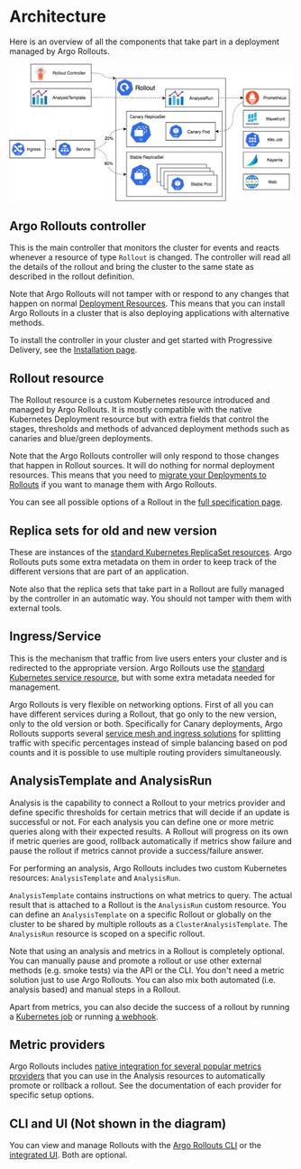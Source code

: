 # Architecture

Here is an overview of all the components that take part in a deployment managed by Argo Rollouts.

[![Argo Rollouts Architecture](architecture-assets/argo-rollout-architecture.png)](architecture-assets/argo-rollout-architecture.png)

## Argo Rollouts controller

This is the main controller that monitors the cluster for events and reacts whenever a resource of type `Rollout` is changed. The controller
will read all the details of the rollout and bring the cluster to the same state as described in the rollout definition.

Note that Argo Rollouts will not tamper with or respond to any changes that happen on normal [Deployment Resources](https://kubernetes.io/docs/concepts/workloads/controllers/deployment/). This means
that you can install Argo Rollouts in a cluster that is also deploying applications with alternative methods.

To install the controller in your cluster and get started with Progressive Delivery, see the [Installation page](installation).

## Rollout resource

The Rollout resource is a custom Kubernetes resource introduced and managed by Argo Rollouts. It is mostly compatible with the native Kubernetes Deployment resource but with extra
fields that control the stages, thresholds and methods of advanced deployment methods such as canaries and blue/green deployments.

Note that the Argo Rollouts controller will only respond to those changes that happen in Rollout sources. It will do nothing for normal deployment resources. This means that you need to [migrate your Deployments to Rollouts](migrating) if you want to manage them with Argo Rollouts.

You can see all possible options of a Rollout in the [full specification page](features/specification).

## Replica sets for old and new version

These are instances of the [standard Kubernetes ReplicaSet resources](https://kubernetes.io/docs/concepts/workloads/controllers/replicaset/). Argo Rollouts puts some extra metadata on them in order to keep track of the different versions that are part of an application.

Note also that the replica sets that take part in a Rollout are fully managed by the controller in an automatic way. You should not tamper with them with external tools.

## Ingress/Service

This is the mechanism that traffic from live users enters your cluster and is redirected to the appropriate version. Argo Rollouts use the [standard Kubernetes service resource](https://kubernetes.io/docs/concepts/services-networking/service/), but with some extra metadata needed for management.

Argo Rollouts is very flexible on networking options. First of all you can have different services during a Rollout, that go only to the new version, only to the old version or both.
Specifically for Canary deployments, Argo Rollouts supports several [service mesh and ingress solutions](features/traffic-management) for splitting traffic with specific percentages instead of simple balancing based on pod counts and it is possible to use multiple routing providers simultaneously.

## AnalysisTemplate and AnalysisRun

Analysis is the capability to connect a Rollout to your metrics provider and define specific thresholds for certain metrics that will decide if an update is successful or not. For each analysis you can define one or more metric queries along with their expected results. A Rollout will progress on its own if metric queries are good, rollback automatically if metrics show failure and pause the rollout if metrics cannot provide a success/failure answer.

For performing an analysis, Argo Rollouts includes two custom Kubernetes resources: `AnalysisTemplate` and `AnalysisRun`.

`AnalysisTemplate` contains instructions on what metrics to query. The actual result that is attached to a Rollout is the `AnalysisRun` custom resource. You can define an `AnalysisTemplate` on a specific Rollout or globally on the cluster to be shared by multiple rollouts as a `ClusterAnalysisTemplate`. The `AnalysisRun` resource is scoped on a specific rollout.

Note that using an analysis and metrics in a Rollout is completely optional. You can manually pause and promote a rollout or use other external methods (e.g. smoke tests) via the API or the CLI. You don't need a metric solution just to use Argo Rollouts. You can also mix both automated (i.e. analysis based) and manual steps in a Rollout.

Apart from metrics, you can also decide the success of a rollout by running a [Kubernetes job](analysis/job) or running [a webhook](analysis/web).


## Metric providers

Argo Rollouts includes [native integration for several popular metrics providers](features/analysis) that you can use in the Analysis resources to automatically promote or rollback  a rollout. See the documentation of each provider for specific setup options.

## CLI and UI (Not shown in the diagram)

You can view and manage Rollouts with the [Argo Rollouts CLI](features/kubectl-plugin) or the [integrated UI](dashboard). Both are optional.

